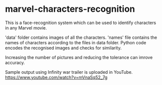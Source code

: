 # marvel-characters-recognition
This is a face-recognition system which can be used to identify characters in any Marvel movie.

'data' folder contains images of all the characters. 'names' file contains the names of characters according to the files in data folder.
Python code encodes the recognised images and checks for similarity. 

Increasing the number of pictures and reducing the tolerance can imrove accuracy.

Sample output using Infinity war trailer is uploaded in YouTube.
https://www.youtube.com/watch?v=mVnaSq52_7g

